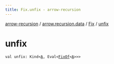 ```yaml
---
title: Fix.unfix - arrow-recursion
---
```


[arrow-recursion](../../index.html) / [arrow.recursion.data](../index.html) / [Fix](index.html) / [unfix](./unfix.html)

# unfix

`val unfix: Kind<`[`A`](index.html#A)`, Eval<`[`FixOf`](../-fix-of.html)`<`[`A`](index.html#A)`>>>`